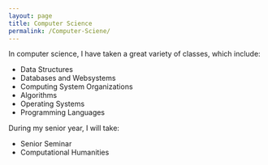 ```yaml
---
layout: page
title: Computer Science
permalink: /Computer-Sciene/
---
```


<!-- The computer science courses I have completed so far are Foundations of Computer Science, Data Structures, Databases and Websystems, Computing Systems Organization, and Algorithms. I am currently taking Operating Systems and Programming Languages. -->

In computer science, I have taken a great variety of classes, which include:

- Data Structures
- Databases and Websystems
- Computing System Organizations
- Algorithms
- Operating Systems
- Programming Languages

During my senior year, I will take: 
 - Senior Seminar 
 - Computational Humanities